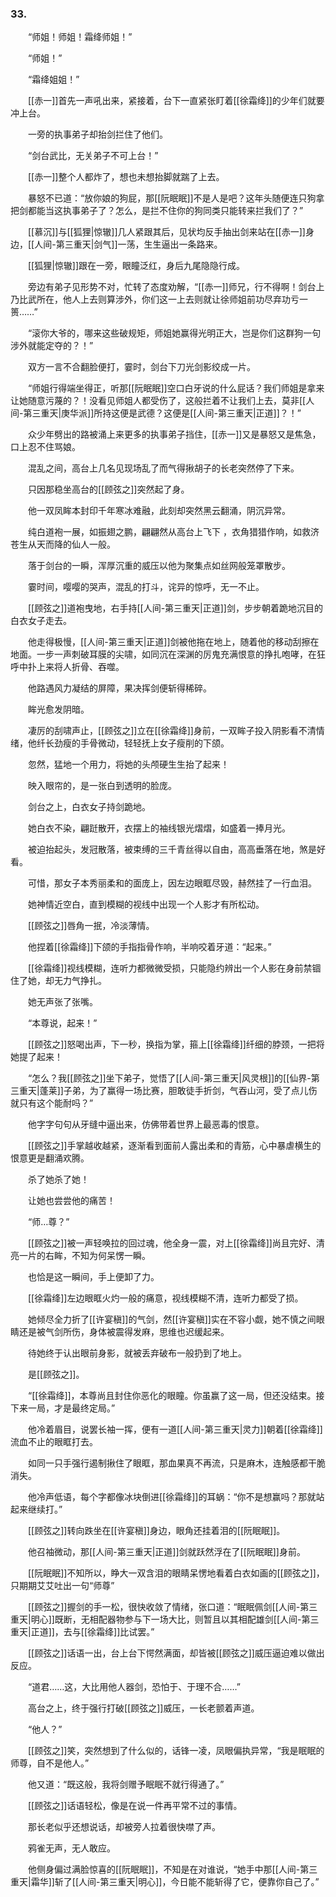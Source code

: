 ### 33.

　　“师姐！师姐！霜绛师姐！”

　　“师姐！”

　　“霜绛姐姐！”

　　[[赤一]]首先一声吼出来，紧接着，台下一直紧张盯着[[徐霜绛]]的少年们就要冲上台。

　　一旁的执事弟子却抬剑拦住了他们。

　　“剑台武比，无关弟子不可上台！”

　　[[赤一]]整个人都炸了，想也未想抬脚就踹了上去。

　　暴怒不已道：“放你娘的狗屁，那[[阮眠眠]]不是人是吧？这年头随便连只狗拿把剑都能当这执事弟子了？怎么，是拦不住你的狗同类只能转来拦我们了？”

　　[[慕沉]]与[[狐狸|惊辙]]几人紧跟其后，见状均反手抽出剑来站在[[赤一]]身边，[[人间-第三重天|剑气]]一荡，生生逼出一条路来。

　　[[狐狸|惊辙]]跟在一旁，眼瞳泛红，身后九尾隐隐行成。

　　旁边有弟子见形势不对，忙转了态度劝解，“[[赤一]]师兄，行不得啊！剑台上乃比武所在，他人上去则算涉外，你们这一上去则就让徐师姐前功尽弃功亏一篑……”

　　“滚你大爷的，哪来这些破规矩，师姐她赢得光明正大，岂是你们这群狗一句涉外就能定夺的？！”

　　双方一言不合翻脸便打，霎时，剑台下刀光剑影绞成一片。

　　“师姐行得端坐得正，听那[[阮眠眠]]空口白牙说的什么屁话？我们师姐是拿来让她随意污蔑的？！没看见师姐人都受伤了，这般拦着不让我们上去，莫非[[人间-第三重天|庚华派]]所持这便是武德？这便是[[人间-第三重天|正道]]？！”

　　众少年劈出的路被涌上来更多的执事弟子挡住，[[赤一]]又是暴怒又是焦急，口上忍不住骂娘。

　　混乱之间，高台上几名见现场乱了而气得揪胡子的长老突然停了下来。

　　只因那稳坐高台的[[顾弦之]]突然起了身。

　　他一双凤眸本封印千年寒冰难融，此刻却突然黑云翻涌，阴沉异常。

　　纯白道袍一展，如振翅之鹏，翩翩然从高台上飞下 ，衣角猎猎作响，如救济苍生从天而降的仙人一般。

　　落于剑台的一瞬，浑厚沉重的威压以他为聚集点如丝网般笼罩散步。

　　霎时间，嘤嘤的哭声，混乱的打斗，诧异的惊呼，无一不止。

　　[[顾弦之]]道袍曳地，右手持[[人间-第三重天|正道]]剑，步步朝着跪地沉目的白衣女子走去。

　　他走得极慢，[[人间-第三重天|正道]]剑被他拖在地上，随着他的移动刮擦在地面。一步一声刺破耳膜的尖啸，如同沉在深渊的厉鬼充满恨意的挣扎咆哮，在狂呼中扑上来将人折骨、吞噬。

　　他路遇风力凝结的屏障，果决挥剑便斩得稀碎。

　　眸光愈发阴暗。

　　凄厉的刮啸声止，[[顾弦之]]立在[[徐霜绛]]身前，一双眸子投入阴影看不清情绪，他纤长劲瘦的手骨微动，轻轻抚上女子瘦削的下颌。

　　忽然，猛地一个用力，将她的头颅硬生生抬了起来！

　　映入眼帘的，是一张白到透明的脸庞。

　　剑台之上，白衣女子持剑跪地。

　　她白衣不染，翩跹散开，衣摆上的袖线银光熠熠，如盛着一捧月光。

　　被迫抬起头，发冠散落，被束缚的三千青丝得以自由，高高垂落在地，煞是好看。

　　可惜，那女子本秀丽柔和的面庞上，因左边眼眶尽毁，赫然挂了一行血泪。

　　她神情近空白，直到模糊的视线中出现一个人影才有所松动。

　　[[顾弦之]]唇角一抿，冷淡薄情。

　　他捏着[[徐霜绛]]下颌的手指指骨作响，半响咬着牙道：“起来。”

　　[[徐霜绛]]视线模糊，连听力都微微受损，只能隐约辨出一个人影在身前禁锢住了她，却无力气挣扎。

　　她无声张了张嘴。

　　“本尊说，起来！”

　　[[顾弦之]]怒喝出声，下一秒，换指为掌，箍上[[徐霜绛]]纤细的脖颈，一把将她提了起来！

　　“怎么？我[[顾弦之]]坐下弟子，觉悟了[[人间-第三重天|风灵根]]的[[仙界-第三重天|蓬莱]]子弟，为了赢得一场比赛，胆敢徒手折剑，气吞山河，受了点儿伤就只有这个能耐吗？”

　　他字字句句从牙缝中逼出来，仿佛带着世界上最恶毒的恨意。

　　[[顾弦之]]手掌越收越紧，逐渐看到面前人露出柔和的青筋，心中暴虐横生的恨意更是翻涌欢腾。

　　杀了她杀了她！

　　让她也尝尝他的痛苦！

　　“师…尊？”

　　[[顾弦之]]被一声轻唤拉的回过魂，他全身一震，对上[[徐霜绛]]尚且完好、清亮一片的右眸，不知为何呆愣一瞬。

　　也恰是这一瞬间，手上便卸了力。

　　[[徐霜绛]]左边眼眶火灼一般的痛意，视线模糊不清，连听力都受了损。

　　她倾尽全力折了[[许宴稹]]的气剑，然[[许宴稹]]实在不容小觑，她不慎之间眼睛还是被气剑所伤，身体被震得发麻，思维也迟缓起来。

　　待她终于认出眼前身影，就被丢弃破布一般扔到了地上。

　　是[[顾弦之]]。

　　“[[徐霜绛]]，本尊尚且封住你恶化的眼瞳。你虽赢了这一局，但还没结束。接下来一局，才是最终定局。”

　　他冷着眉目，说罢长袖一挥，便有一道[[人间-第三重天|灵力]]朝着[[徐霜绛]]流血不止的眼眶打去。

　　如同一只手强行遏制揪住了眼眶，那血果真不再流，只是麻木，连触感都干脆消失。

　　他冷声低语，每个字都像冰块倒进[[徐霜绛]]的耳蜗：“你不是想赢吗？那就站起来继续打。”

　　[[顾弦之]]转向跌坐在[[许宴稹]]身边，眼角还挂着泪的[[阮眠眠]]。

　　他召袖微动，那[[人间-第三重天|正道]]剑就跃然浮在了[[阮眠眠]]身前。

　　[[阮眠眠]]不知所以，睁大一双含泪的眼睛呆愣地看着白衣如画的[[顾弦之]]，只期期艾艾吐出一句“师尊”

　　[[顾弦之]]握剑的手一松，很快收敛了情绪，张口道：“眠眠佩剑[[人间-第三重天|明心]]既断，无相配器物参与下一场大比，则暂且以其相配雄剑[[人间-第三重天|正道]]，去与[[徐霜绛]]比试罢。”

　　[[顾弦之]]话语一出，台上台下愕然满面，却皆被[[顾弦之]]威压逼迫难以做出反应。

　　“道君……这，大比用他人器剑，恐怕于、于理不合……”

　　高台之上，终于强行打破[[顾弦之]]威压，一长老颤着声道。

　　“他人？”

　　[[顾弦之]]笑，突然想到了什么似的，话锋一凌，凤眼偏执异常，“我是眠眠的师尊，自不是他人。”

　　他又道：“既这般，我将剑赠予眠眠不就行得通了。”

　　[[顾弦之]]话语轻松，像是在说一件再平常不过的事情。

　　那长老似乎还想说话，却被旁人拉着很快噤了声。

　　鸦雀无声，无人敢应。

　　他侧身偏过满脸惊喜的[[阮眠眠]]，不知是在对谁说，“她手中那[[人间-第三重天|霜华]]斩了[[人间-第三重天|明心]]，今日能不能斩得了它，便靠你自己了。”